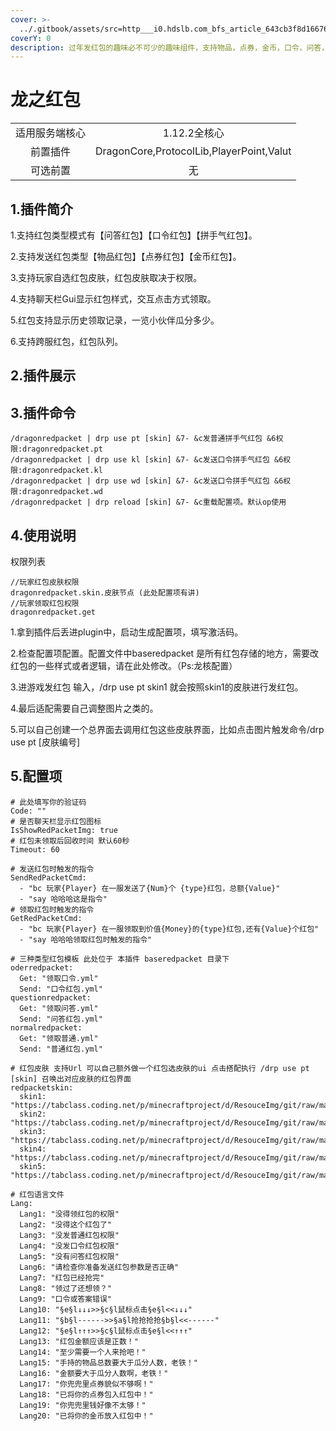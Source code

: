 ```yaml
---
cover: >-
  ../.gitbook/assets/src=http___i0.hdslb.com_bfs_article_643cb3f8d166763b7f2ea894adeffe7b93301acb.jpg&refer=http___i0.hdslb.jpg
coverY: 0
description: 过年发红包的趣味必不可少的趣味组件，支持物品，点券，金币，口令，问答，拼手气红包
---
```


# 龙之红包

|         |                                          |
| :-----: | :--------------------------------------: |
| 适用服务端核心 |                 1.12.2全核心                |
|   前置插件  | DragonCore,ProtocolLib,PlayerPoint,Valut |
|   可选前置  |                     无                    |

## 1.插件简介

1.支持红包类型模式有【问答红包】【口令红包】【拼手气红包】。

2.支持发送红包类型【物品红包】【点券红包】【金币红包】。

3.支持玩家自选红包皮肤，红包皮肤取决于权限。

4.支持聊天栏Gui显示红包样式，交互点击方式领取。

5.红包支持显示历史领取记录，一览小伙伴瓜分多少。

6.支持跨服红包，红包队列。

## 2.插件展示



## 3.插件命令

```
/dragonredpacket | drp use pt [skin] &7- &c发普通拼手气红包 &6权限:dragonredpacket.pt
/dragonredpacket | drp use kl [skin] &7- &c发送口令拼手气红包 &6权限:dragonredpacket.kl
/dragonredpacket | drp use wd [skin] &7- &c发送口令拼手气红包 &6权限:dragonredpacket.wd
/dragonredpacket | drp reload [skin] &7- &c重载配置项。默认op使用

```

## 4.使用说明

权限列表

```
//玩家红包皮肤权限
dragonredpacket.skin.皮肤节点 (此处配置项有讲)
//玩家领取红包权限
dragonredpacket.get
```

1.拿到插件后丢进plugin中，启动生成配置项，填写激活码。

2.检查配置项配置。配置文件中baseredpacket 是所有红包存储的地方，需要改红包的一些样式或者逻辑，请在此处修改。（Ps:龙核配置）

3.进游戏发红包 输入，/drp use pt skin1 就会按照skin1的皮肤进行发红包。

4.最后适配需要自己调整图片之类的。

5.可以自己创建一个总界面去调用红包这些皮肤界面，比如点击图片触发命令/drp use pt \[皮肤编号]

## 5.配置项

```
# 此处填写你的验证码
Code: ""
# 是否聊天栏显示红包图标
IsShowRedPacketImg: true
# 红包未领取后回收时间 默认60秒
Timeout: 60

# 发送红包时触发的指令
SendRedPacketCmd:
  - "bc 玩家{Player} 在一服发送了{Num}个 {type}红包，总额{Value}"
  - "say 哈哈哈这是指令"
# 领取红包时触发的指令
GetRedPacketCmd:
  - "bc 玩家{Player} 在一服领取到价值{Money}的{type}红包,还有{Value}个红包"
  - "say 哈哈哈领取红包时触发的指令"

# 三种类型红包模板 此处位于 本插件 baseredpacket 目录下
oderredpacket:
  Get: "领取口令.yml"
  Send: "口令红包.yml"
questionredpacket:
  Get: "领取问答.yml"
  Send: "问答红包.yml"
normalredpacket:
  Get: "领取普通.yml"
  Send: "普通红包.yml"

# 红包皮肤 支持Url 可以自己额外做一个红包选皮肤的ui 点击搭配执行 /drp use pt [skin] 召唤出对应皮肤的红包界面
redpacketskin:
  skin1: "https://tabclass.coding.net/p/minecraftproject/d/ResouceImg/git/raw/master/RedPackagePng/1.png"
  skin2: "https://tabclass.coding.net/p/minecraftproject/d/ResouceImg/git/raw/master/RedPackagePng/2.png"
  skin3: "https://tabclass.coding.net/p/minecraftproject/d/ResouceImg/git/raw/master/RedPackagePng/3.png"
  skin4: "https://tabclass.coding.net/p/minecraftproject/d/ResouceImg/git/raw/master/RedPackagePng/4.png"
  skin5: "https://tabclass.coding.net/p/minecraftproject/d/ResouceImg/git/raw/master/RedPackagePng/5.png"

# 红包语言文件
Lang:
  Lang1: "没得领红包的权限"
  Lang2: "没得这个红包了"
  Lang3: "没发普通红包权限"
  Lang4: "没发口令红包权限"
  Lang5: "没有问答红包权限"
  Lang6: "请检查你准备发送红包参数是否正确"
  Lang7: "红包已经抢完"
  Lang8: "领过了还想领？"
  Lang9: "口令或答案错误"
  Lang10: "§e§l↓↓↓>>§c§l鼠标点击§e§l<<↓↓↓"
  Lang11: "§b§l------>>§a§l抢抢抢抢§b§l<<------"
  Lang12: "§e§l↑↑↑>>§c§l鼠标点击§e§l<<↑↑↑"
  Lang13: "红包金额应该是正数！"
  Lang14: "至少需要一个人来抢吧！"
  Lang15: "手持的物品总数要大于瓜分人数，老铁！"
  Lang16: "金额要大于瓜分人数啊，老铁！"
  Lang17: "你兜兜里点券貌似不够啊！"
  Lang18: "已将你的点券包入红包中！"
  Lang19: "你兜兜里钱好像不太够！"
  Lang20: "已将你的金币放入红包中！"
```

